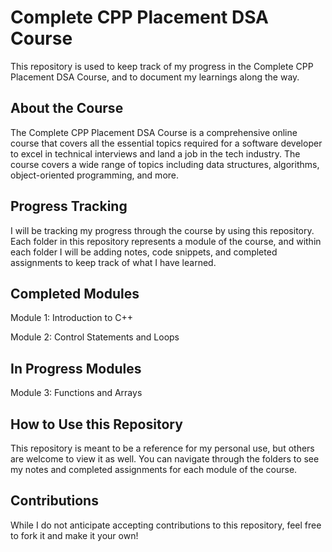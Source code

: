 # Complete CPP Placement DSA Course
This repository is used to keep track of my progress in the Complete CPP Placement DSA Course, and to document my learnings along the way.

## About the Course
The Complete CPP Placement DSA Course is a comprehensive online course that covers all the essential topics required for a software developer to excel in technical interviews and land a job in the tech industry. The course covers a wide range of topics including data structures, algorithms, object-oriented programming, and more.

## Progress Tracking
I will be tracking my progress through the course by using this repository. Each folder in this repository represents a module of the course, and within each folder I will be adding notes, code snippets, and completed assignments to keep track of what I have learned.

## Completed Modules
Module 1: Introduction to C++

Module 2: Control Statements and Loops

## In Progress Modules
Module 3: Functions and Arrays

## How to Use this Repository
This repository is meant to be a reference for my personal use, but others are welcome to view it as well. You can navigate through the folders to see my notes and completed assignments for each module of the course.

## Contributions
While I do not anticipate accepting contributions to this repository, feel free to fork it and make it your own!
